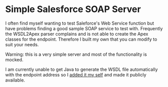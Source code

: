 Simple Salesforce SOAP Server
=====================================

I often find myself wanting to test Saleforce's Web Service function but have problems finding a good sample SOAP service to test with. Frequently the WSDL2Apex parser complains and is not able to create the Apex classes for the endpoint. Therefore I built my own that you can modify to suit your needs.

Warning: this is a very simple server and most of the functionality is mocked.

I am currently unable to get Java to generate the WSDL file automatically with the endpoint address so I [added it my self](https://github.com/jeffdonthemic/simple-salesforce-soap-server/blob/master/public/calculator.xml#L174) and made it publicly available.
